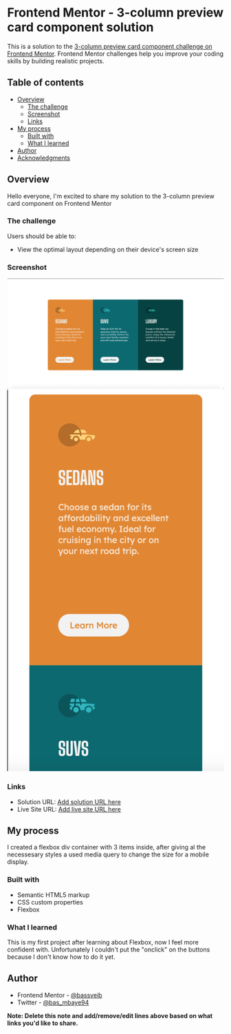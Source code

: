 # Frontend Mentor - 3-column preview card component solution

This is a solution to the [3-column preview card component challenge on Frontend Mentor](https://www.frontendmentor.io/challenges/3column-preview-card-component-pH92eAR2-). Frontend Mentor challenges help you improve your coding skills by building realistic projects. 

## Table of contents

- [Overview](#overview)
  - [The challenge](#the-challenge)
  - [Screenshot](#screenshot)
  - [Links](#links)
- [My process](#my-process)
  - [Built with](#built-with)
  - [What I learned](#what-i-learned)
- [Author](#author)
- [Acknowledgments](#acknowledgments)



## Overview
Hello everyone, I'm excited to share my solution to the 3-column preview card component on Frontend Mentor
### The challenge

Users should be able to:

- View the optimal layout depending on their device's screen size


### Screenshot



![](./images/Schermata%202023-12-17%20alle%2010.14.25.png)
![](./images/Schermata%202023-12-17%20alle%2010.16.37.png)



### Links

- Solution URL: [Add solution URL here](https://your-solution-url.com)
- Live Site URL: [Add live site URL here](https://bassveib.github.io/3column-card-preview/)

## My process

I created a flexbox div container with 3 items inside, after giving al the necessesary styles a used media query to change the size for a mobile display.

### Built with

- Semantic HTML5 markup
- CSS custom properties
- Flexbox




### What I learned

This is my first project after learning about Flexbox, now I feel more confident with. Unfortunately I couldn't put the "onclick" on the buttons because I don't know how to do it yet. 





## Author

- Frontend Mentor - [@bassveib](https://www.frontendmentor.io/profile/bassveib)
- Twitter - [@bas_mbaye94](https://twitter.com/bas_mbaye94)

**Note: Delete this note and add/remove/edit lines above based on what links you'd like to share.**


